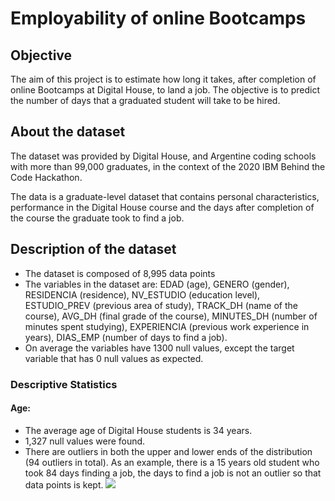 # Employability of online Bootcamps

## Objective

The aim of this project is to estimate how long it takes, after completion of online Bootcamps at Digital House, to land a job. The objective is to predict the number of days that a graduated student will take to be hired.

## About the dataset

The dataset was provided by Digital House, and Argentine coding schools with more than 99,000 graduates, in the context of the 2020 IBM Behind the Code Hackathon.

The data is a graduate-level dataset that contains personal characteristics, performance in the Digital House course and the days after completion of the course the graduate took to find a job.

## Description of the dataset

* The dataset is composed of 8,995 data points
* The variables in the dataset are: EDAD (age), GENERO (gender), RESIDENCIA (residence), NV_ESTUDIO (education level), ESTUDIO_PREV (previous area of study), TRACK_DH (name of the course), AVG_DH (final grade of the course), MINUTES_DH (number of minutes spent studying), EXPERIENCIA (previous work experience in years), DIAS_EMP (number of days to find a job).
* On average the variables have 1300 null values, except the target variable that has 0 null values as expected.

### Descriptive Statistics

#### Age:
* The average age of Digital House students is 34 years.
* 1,327 null values were found.
* There are outliers in both the upper and lower ends of the distribution (94 outliers in total). As an example, there is a 15 years old student who took 84 days finding a job, the days to find a job is not an outlier so that data points is kept.
![](graph/box_age.png)
